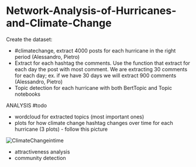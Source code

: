 # Network-Analysis-of-Hurricanes-and-Climate-Change
Create the dataset:
 - #climatechange, extract 4000 posts for each hurricane in the right period (Alessandro, Pietro)
 - Extract for each hashtag the comments. Use the function that extract for each day the post with most comment. We are extracting 30 comments for each day; ex. if we have 30 days we will extract 900 comments (Alessandro, Pietro)
 - Topic detection for each hurricane with both BertTopic and Topic notebooks

ANALYSIS #todo
- wordcloud for extracted topics (most important ones)
- plots for how climate change hashtag changes over time for each hurricane (3 plots) - follow this picture

![ClimateChangeintime](https://github.com/user-attachments/assets/d4009f42-a57d-42ad-b49f-eb12a369dfb9)

- attractiveness analysis
- community detection
